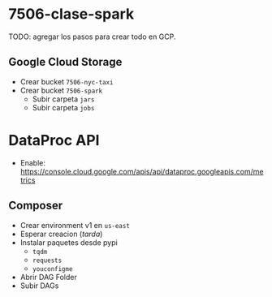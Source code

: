 # 7506-clase-spark
TODO: agregar los pasos para crear todo en GCP.

## Google Cloud Storage
- Crear bucket `7506-nyc-taxi`
- Crear bucket `7506-spark`
	- Subir carpeta `jars`
	- Subir carpeta `jobs`

# DataProc API
- Enable: https://console.cloud.google.com/apis/api/dataproc.googleapis.com/metrics

## Composer
- Crear environment v1 en `us-east`
- Esperar creacion (_tarda_)
- Instalar paquetes desde pypi
	- `tqdm`
	- `requests`
	- `youconfigme`
- Abrir DAG Folder
- Subir DAGs
